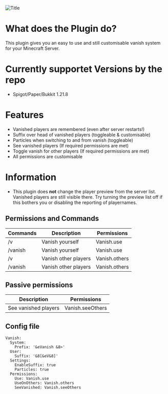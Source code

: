 ![Title](https://cdn.modrinth.com/data/cached_images/bc255a6940ee58b4974530854bc34fd8bf782420.png)
# What does the Plugin do?
This plugin gives you an easy to use and still customisable vanish system for your Minecraft Server.

# Currently supportet Versions by the repo
- Spigot/Paper/Bukkit 1.21.8

# Features
- Vanished players are remembered (even after server restarts!)
- Suffix over head of vanished players (toggleable & customisable)
- Particles when switching to and from vanish (toggleable)
- See vanished players (If required permissions are met)
- Toggle vanish for other players (If required permissions are met)
- All permissions are customisable

# Information
- This plugin does **not** change the player preview from the server list. Vanished players are still visible there. Try turning the preview list off if this bothers you or disabling the reporting of playernames.

## Permissions and Commands
| **Commands**        |**Description**          | **Permissions**       |
|---------------------|-------------------------|-----------------------|
| /v                  | Vanish yourself         | Vanish.use            |
| /vanish             | Vanish yourself         | Vanish.use            |
| /v <Player>         | Vanish other players    | Vanish.others         |
| /vanish <Player>    | Vanish other players    | Vanish.others         |

## Passive permissions
|**Description**          | **Permissions**       |
|-------------------------|-----------------------|
| See vanished players    | Vanish.seeOthers      |

## Config file
```
Vanish:
  System:
    Prefix: '&eVanish &8>'
  User:
    Suffix: '&8[&eV&8]'
  Settings:
    EnableSuffix: true
    Particles: true
  Permissions:
    Use: Vanish.use
    UseOnOthers: Vanish.others
    SeeVanished: Vanish.seeOthers

```
